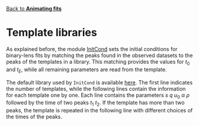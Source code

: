 [Back to **Animating fits**](Animation.md)

# Template libraries

As explained before, the module [InitCond](InitCond.md) sets the initial conditions for binary-lens fits by matching the peaks found in the observed datasets to the peaks of the templates in a library. This matching provides the values for $t_0$ and $t_E$, while all remaining parameters are read from the template.

The default library used by `InitCond` is available [here](/RTModel/data/TemplateLibrary.txt). The first line indicates the number of templates, while the following lines contain the information for each template one by one. Each line contains the parameters $s$ $q$ $u_0$ $\alpha$ $\rho$ followed by the time of two peaks $t_1$ $t_2$. If the template has more than two peaks, the template is repeated in the following line with different choices of the times of the peaks.
